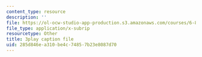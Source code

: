 ```yaml
---
content_type: resource
description: ''
file: https://ol-ocw-studio-app-production.s3.amazonaws.com/courses/6-851-advanced-data-structures-spring-2012/285d846ea310be4c74857b23e8087d70_Mf9Nn9PbGsE.srt
file_type: application/x-subrip
resourcetype: Other
title: 3play caption file
uid: 285d846e-a310-be4c-7485-7b23e8087d70
---
```

